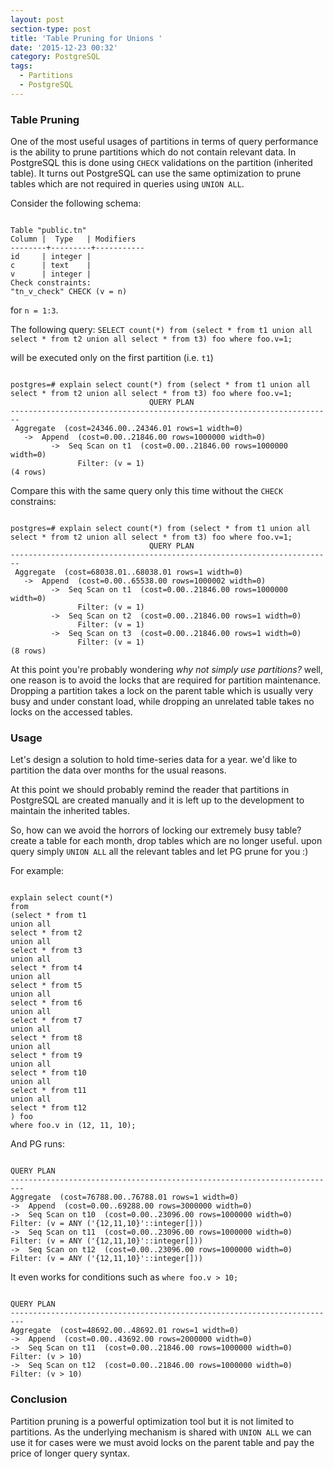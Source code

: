 ```yaml
---
layout: post
section-type: post
title: 'Table Pruning for Unions '
date: '2015-12-23 00:32'
category: PostgreSQL
tags:
  - Partitions
  - PostgreSQL
---
```


### Table Pruning

One of the most useful usages of partitions in terms of query performance is the ability to prune partitions which do not contain relevant data.
In PostgreSQL this is done using `CHECK` validations on the partition (inherited table).
It turns out PostgreSQL can use the same optimization to prune tables which are not required in queries using `UNION ALL`.

Consider the following schema:

<pre><code data-trim class="sql">
Table "public.tn"
Column |  Type   | Modifiers
--------+---------+-----------
id     | integer |
c      | text    |
v      | integer |
Check constraints:
"tn_v_check" CHECK (v = n)
</code></pre>

for `n = 1:3`.

The following query:
`SELECT count(*) from (select * from t1 union all select * from t2 union all select * from t3) foo where foo.v=1; `

will be executed only on the first partition (i.e. `t1`)

<pre><code data-trim class="sql">
postgres=# explain select count(*) from (select * from t1 union all select * from t2 union all select * from t3) foo where foo.v=1;
                               QUERY PLAN                               
------------------------------------------------------------------------
 Aggregate  (cost=24346.00..24346.01 rows=1 width=0)
   ->  Append  (cost=0.00..21846.00 rows=1000000 width=0)
         ->  Seq Scan on t1  (cost=0.00..21846.00 rows=1000000 width=0)
               Filter: (v = 1)
(4 rows)
</code></pre>

Compare this with the same query only this time without the `CHECK` constrains:

<pre><code data-trim class="sql">
postgres=# explain select count(*) from (select * from t1 union all select * from t2 union all select * from t3) foo where foo.v=1;
                               QUERY PLAN                               
------------------------------------------------------------------------
 Aggregate  (cost=68038.01..68038.01 rows=1 width=0)
   ->  Append  (cost=0.00..65538.00 rows=1000002 width=0)
         ->  Seq Scan on t1  (cost=0.00..21846.00 rows=1000000 width=0)
               Filter: (v = 1)
         ->  Seq Scan on t2  (cost=0.00..21846.00 rows=1 width=0)
               Filter: (v = 1)
         ->  Seq Scan on t3  (cost=0.00..21846.00 rows=1 width=0)
               Filter: (v = 1)
(8 rows)
</code></pre>

At this point you're probably wondering _why not simply use partitions?_
well, one reason is to avoid the locks that are required for partition maintenance.
Dropping a partition takes a lock on the parent table which is usually very busy and under constant load, while dropping an unrelated table takes no locks on the accessed tables.

### Usage
Let's design a solution to hold time-series data for a year.
we'd like to partition the data over months for the usual reasons.

At this point we should probably remind the reader that partitions in PostgreSQL are created manually and it is left up to the development to maintain the inherited tables.

So, how can we avoid the horrors of locking our extremely busy table?
create a table for each month, drop tables which are no longer useful.
upon query simply `UNION ALL` all the relevant tables and let PG prune for you :)

For example:

<pre><code data-trim class="sql">
explain select count(*)
from
(select * from t1
union all
select * from t2
union all
select * from t3
union all
select * from t4
union all
select * from t5
union all
select * from t6
union all
select * from t7
union all
select * from t8
union all
select * from t9
union all
select * from t10
union all
select * from t11
union all
select * from t12
) foo
where foo.v in (12, 11, 10);
</code></pre>

And PG runs:

<pre><code data-trim class="sql">
QUERY PLAN                                
-------------------------------------------------------------------------
Aggregate  (cost=76788.00..76788.01 rows=1 width=0)
->  Append  (cost=0.00..69288.00 rows=3000000 width=0)
->  Seq Scan on t10  (cost=0.00..23096.00 rows=1000000 width=0)
Filter: (v = ANY ('{12,11,10}'::integer[]))
->  Seq Scan on t11  (cost=0.00..23096.00 rows=1000000 width=0)
Filter: (v = ANY ('{12,11,10}'::integer[]))
->  Seq Scan on t12  (cost=0.00..23096.00 rows=1000000 width=0)
Filter: (v = ANY ('{12,11,10}'::integer[]))
</code></pre>

It even works for conditions such as `where foo.v > 10;`

<pre><code data-trim class="sql">
QUERY PLAN                                
-------------------------------------------------------------------------
Aggregate  (cost=48692.00..48692.01 rows=1 width=0)
->  Append  (cost=0.00..43692.00 rows=2000000 width=0)
->  Seq Scan on t11  (cost=0.00..21846.00 rows=1000000 width=0)
Filter: (v > 10)
->  Seq Scan on t12  (cost=0.00..21846.00 rows=1000000 width=0)
Filter: (v > 10)
</code></pre>

### Conclusion
Partition pruning is a powerful optimization tool but it is not limited to partitions.
As the underlying mechanism is shared with `UNION ALL` we can use it for cases were we must avoid locks on the parent table and pay the price of longer query syntax.
